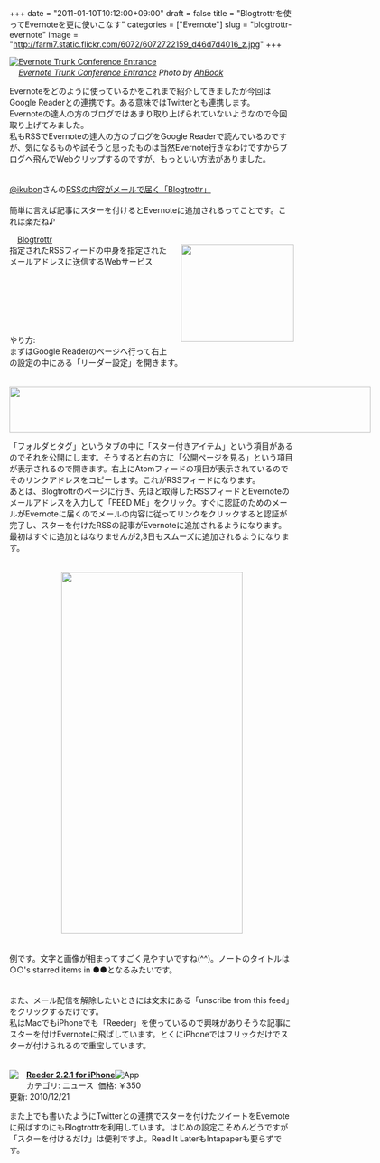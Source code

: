 +++
date = "2011-01-10T10:12:00+09:00"
draft = false
title = "Blogtrottrを使ってEvernoteを更に使いこなす"
categories = ["Evernote"]
slug = "blogtrottr-evernote"
image = "http://farm7.static.flickr.com/6072/6072722159_d46d7d4016_z.jpg"
+++

<p><a href="http://www.flickr.com/photos/52437397@N00/6072722159/" title="Evernote Trunk Conference Entrance by AhBook, on Flickr" target="_blank"><img class="flickr_photo" src="http://farm7.static.flickr.com/6072/6072722159_d46d7d4016_z.jpg"  alt="Evernote Trunk Conference Entrance" width="NaNpx"/></a><br /><cite class="flickr_photographer"><img src="http://farm4.static.flickr.com/3329/favicons/72157601614001242_7730.png" width="16" /><a href="http://www.flickr.com/photos/52437397@N00/6072722159/">Evernote Trunk Conference Entrance</a> Photo by <a href="http://www.flickr.com/photos/52437397@N00/">AhBook</a></cite></p>

Evernoteをどのように使っているかをこれまで紹介してきましたが今回はGoogle Readerとの連携です。ある意味ではTwitterとも連携します。<br />
Evernoteの達人の方のブログではあまり取り上げられていないようなので今回取り上げてみました。<br />
私もRSSでEvernoteの達人の方のブログをGoogle Readerで読んでいるのですが、気になるものや試そうと思ったものは当然Evernote行きなわけですからブログへ飛んでWebクリップするのですが、もっといい方法がありました。<br />
<a name="more"></a><br />
<br />
<a href="http://twitter.com/#%21/IKUBON">@ikubon</a>さんの<a href="http://ikubon.com/2010/02/blogtrottr/">RSSの内容がメールで届く「Blogtrottr」</a><br />
<br />
簡単に言えば記事にスターを付けるとEvernoteに追加されるってことです。これは楽だね♪<br />
<div style="margin-bottom: 0px; margin-left: 0px; margin-right: 0px; margin-top: 0px;"><a href="http://1.bp.blogspot.com/__65Q-o0q1tw/TSpHULkoB6I/AAAAAAAABFA/q_baGQYIvfs/s1600/Free+realtime+RSS+and+Atom+feed+to+email+service.+Get+your+favourite+blogs%252C+feeds%252C+and+news+delivered+to+your+inbox..png" imageanchor="1" style="clear: left; float: left; margin-bottom: 1em; margin-right: 1em;"></a><a href="http://blogtrottr.com/">Blogtrottr</a></div><div style="margin-bottom: 0px; margin-left: 0px; margin-right: 0px; margin-top: 0px;"><a href="http://1.bp.blogspot.com/__65Q-o0q1tw/TSpHULkoB6I/AAAAAAAABFA/q_baGQYIvfs/s1600/Free+realtime+RSS+and+Atom+feed+to+email+service.+Get+your+favourite+blogs%252C+feeds%252C+and+news+delivered+to+your+inbox..png" imageanchor="1" style="clear: right; float: right; margin-bottom: 1em; margin-left: 1em;"><img border="0" height="173" src="http://1.bp.blogspot.com/__65Q-o0q1tw/TSpHULkoB6I/AAAAAAAABFA/q_baGQYIvfs/s200/Free+realtime+RSS+and+Atom+feed+to+email+service.+Get+your+favourite+blogs%252C+feeds%252C+and+news+delivered+to+your+inbox..png" width="200" /></a>指定されたRSSフィードの中身を指定されたメールアドレスに送信するWebサービス</div><br />
<br />
<br />
<br />
<br />
<br />
<br />
やり方:<br />
まずはGoogle Readerのページへ行って右上の設定の中にある「リーダー設定」を開きます。<br />
<br />
<br />
<a href="http://3.bp.blogspot.com/__65Q-o0q1tw/TSpIMj7dVbI/AAAAAAAABFE/dgTTp11EGTM/s1600/Google+%25E3%2583%25AA%25E3%2583%25BC%25E3%2582%25BF%25E3%2582%2599%25E3%2583%25BC.png" imageanchor="1" style="clear: left; float: left; margin-bottom: 1em; margin-right: 1em;"><img border="0" height="80" src="http://3.bp.blogspot.com/__65Q-o0q1tw/TSpIMj7dVbI/AAAAAAAABFE/dgTTp11EGTM/s640/Google+%25E3%2583%25AA%25E3%2583%25BC%25E3%2582%25BF%25E3%2582%2599%25E3%2583%25BC.png" width="640" /></a>「フォルダとタグ」というタブの中に「スター付きアイテム」という項目があるのでそれを公開にします。そうすると右の方に「公開ページを見る」という項目が表示されるので開きます。右上にAtomフィードの項目が表示されているのでそのリンクアドレスをコピーします。これがRSSフィードになります。<br />
あとは、Blogtrottrのページに行き、先ほど取得したRSSフィードとEvernoteのメールアドレスを入力して「FEED ME」をクリック。すぐに認証のためのメールがEvernoteに届くのでメールの内容に従ってリンクをクリックすると認証が完了し、スターを付けたRSSの記事がEvernoteに追加されるようになります。最初はすぐに追加とはなりませんが2,3日もスムーズに追加されるようになります。<br />
<br />
<br />
<div class="separator" style="clear: both; text-align: center;"><a href="http://1.bp.blogspot.com/__65Q-o0q1tw/TSpcmNkbSsI/AAAAAAAABFQ/o3L4YRC_sCQ/s1600/%25E5%2590%258D%25E7%25A7%25B0%25E6%259C%25AA%25E8%25A8%25AD%25E5%25AE%259A.png" imageanchor="1" style="margin-left: 1em; margin-right: 1em;"><img border="0" height="640" src="http://1.bp.blogspot.com/__65Q-o0q1tw/TSpcmNkbSsI/AAAAAAAABFQ/o3L4YRC_sCQ/s640/%25E5%2590%258D%25E7%25A7%25B0%25E6%259C%25AA%25E8%25A8%25AD%25E5%25AE%259A.png" width="321" /></a></div><br />
<br />
例です。文字と画像が相まってすごく見やすいですね(^^)。ノートのタイトルは○○'s starred items in ●●となるみたいです。<br />
<br />
<br />
また、メール配信を解除したいときには文末にある「unscribe from this feed」をクリックするだけです。<br />
私はMacでもiPhoneでも「Reeder」を使っているので興味がありそうな記事にスターを付けEvernoteに飛ばしています。とくにiPhoneではフリックだけでスターが付けられるので重宝しています。<br />
<div class="ShareInfo"><br />
<br />
<div class="AppInfo"><div style="text-align: left;"><a href="http://3.bp.blogspot.com/__65Q-o0q1tw/TSpOIKOAd_I/AAAAAAAABFM/FCe03I0Too0/s1600/iTunes+App+Store+%25E3%2581%25A6%25E3%2582%2599%25E8%25A6%258B%25E3%2581%25A4%25E3%2581%258B%25E3%2582%258B+iPhone%25E3%2580%2581iPod+touch%25E3%2580%2581iPad+%25E5%25AF%25BE%25E5%25BF%259C+Reeder.png" imageanchor="1" style="clear: left; float: left; margin-bottom: 1em; margin-right: 1em;"><img border="0" src="http://3.bp.blogspot.com/__65Q-o0q1tw/TSpOIKOAd_I/AAAAAAAABFM/FCe03I0Too0/s1600/iTunes+App+Store+%25E3%2581%25A6%25E3%2582%2599%25E8%25A6%258B%25E3%2581%25A4%25E3%2581%258B%25E3%2582%258B+iPhone%25E3%2580%2581iPod+touch%25E3%2580%2581iPad+%25E5%25AF%25BE%25E5%25BF%259C+Reeder.png" /></a></div><a href="http://itunes.apple.com/jp/app/reeder/id325502379?mt=8" rel="nofollow" target="_blank"><b>Reeder 2.2.1 for iPhone</b></a><a href="http://itunes.apple.com/jp/app/reeder/id325502379?mt=8" rel="nofollow" target="_blank"></a><a href="http://itunes.apple.com/jp/app/reeder/id325502379?mt=8"></a><img alt="App" src="http://ax.phobos.apple.com.edgesuite.net/images/web/linkmaker/badge_appstore-sm.gif" /><br />
カテゴリ: ニュース&nbsp; 価格: ￥350<br />
更新: 2010/12/21<br />
</div></div>

また上でも書いたようにTwitterとの連携でスターを付けたツイートをEvernoteに飛ばすのにもBlogtrottrを利用しています。はじめの設定こそめんどうですが「スターを付けるだけ」は便利ですよ。Read It LaterもIntapaperも要らずです。
